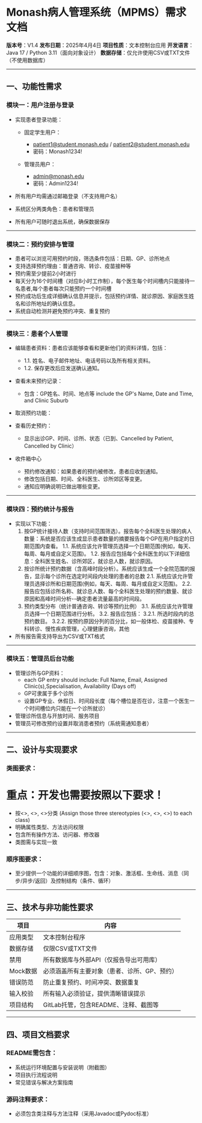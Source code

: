 # Monash病人管理系统（MPMS）需求文档

**版本号**：V1.4
**发布日期**：2025年4月4日
**项目性质**：文本控制台应用
**开发语言**：Java 17 / Python 3.11（面向对象设计）
**数据存储**：仅允许使用CSV或TXT文件（不使用数据库）

---

## 一、功能性需求

### 模块一：用户注册与登录

* 实现患者登录功能：

  * 固定学生用户：

    * [patient1@student.monash.edu](mailto:patient1@student.monash.edu) / [patient2@student.monash.edu](mailto:patient2@student.monash.edu)
    * 密码：Monash1234!
  * 管理员用户：

    * [admin@monash.edu](mailto:admin@monash.edu)
    * 密码：Admin1234!
* 所有用户均需通过邮箱登录（不支持用户名）
* 系统区分两类角色：患者和管理员
* 所有用户可随时退出系统，确保数据保存


---

### 模块二：预约安排与管理

* 患者可以浏览可用预约时段，筛选条件包括：日期、GP、诊所地点
* 支持选择预约理由：普通咨询、转诊、疫苗接种等
* 预约需至少提前2小时进行
* 每天分为16个时间槽（对应8小时工作制），每个医生每个时间槽内只能接待一名患者,每个患者每次只能预约一个时间槽
* 预约成功后生成详细确认信息并提示，包括预约详情、就诊原因、家庭医生姓名和诊所地址的确认信息。
* 系统自动检测并避免预约冲突、重复预约

---

### 模块三：患者个人管理
* 编辑患者资料：患者应该能够查看和更新他们的资料详情，包括：
  * 1.1. 姓名、电子邮件地址、电话号码以及所有相关资料。
  * 1.2. 保存更改后应发送确认通知。

* 查看未来预约记录：

  * 包含：GP姓名、时间、地点等  include the GP's Name, Date and Time, and Clinic Suburb
* 取消预约功能：

* 查看历史预约：
  * 显示出诊GP、时间、诊所、状态（已到、Cancelled by Patient, Cancelled by Clinic）
* 收件箱中心 
  * 预约修改通知：如果患者的预约被修改，患者应收到通知。
  * 修改包括日期、时间、全科医生、诊所郊区等变更。
  * 通知应明确说明已做出哪些变更。

---

### 模块四：预约统计与报告

* 实现以下功能：
  1. 按GP统计接待人数（支持时间范围筛选）。报告每个全科医生处理的病人数量：系统是否应该生成显示患者数量的摘要报告每个GP在用户指定的日期范围内查看。
    1.1.  系统应该允许管理员选择一个日期范围(例如，每天、每周、每月或自定义范围)。
    1.2.  报告应包括每个全科医生的以下详细信息：全科医生姓名、诊所郊区，就诊总人数，就诊原因。
  2. 按诊所统计预约数据（含高峰时段分析）。系统应该生成一个全院范围的报告，显示每个诊所在选定时间段内处理的患者的总数
    2.1.  系统应该允许管理员选择诊所和日期范围(例如，每天、每周、每月或自定义范围)。
    2.2.  报告应包括诊所名称、就诊总人数、每个全科医生处理的预约数量、就诊原因和高峰时间分析--确定患者流量最高的时间段。
  3. 预约类型分布（统计普通咨询、转诊等预约比例）
    3.1. 系统应该允许管理员选择一个日期范围进行分析。
    3.2.   报告应包括：
    3.2.1.   所选时段内的总预约数目。
    3.2.2.  按预约原因分列的百分比，如一般体检、疫苗接种、专科转诊、慢性疾病管理，心理健康咨询，其他
* 所有报告需支持导出为CSV或TXT格式

---

### 模块五：管理员后台功能

* 管理诊所与GP资料：
  * each GP entry should include: Full Name, Email, Assigned Clinic(s),Specialisation, Availability (Days off)
  * GP可隶属于多个诊所
  * 设置GP专业、休假日、时间段长度（每个槽位是否在诊，注意一个医生一个时间槽位内只能在一个诊所就诊）
* 管理诊所信息与开放时间、服务项目
* 管理员可修改预约设置并取消患者预约（系统需通知患者）

---

## 二、设计与实现要求

### 类图要求：
# 重点：开发也需要按照以下要求！
* 按<<Entity>>, <<Boundary>>, <<Controller>>分类 (Assign those three stereotypies (<<Entity>>, <<Boundary>>, <<Controller>>) to
each class)
* 明确属性类型、方法访问权限
* 包含所有操作方法、访问器、修改器
* 类图需与实现一致

### 顺序图要求：

* 至少提供一个功能的详细顺序图，包含：对象、激活框、生命线、消息（同步/异步/返回）及控制结构（条件、循环）

---

## 三、技术与非功能性要求

| 项目     | 内容                       |
| ------ | ------------------------ |
| 应用类型   | 文本控制台程序                  |
| 数据存储   | 仅限CSV或TXT文件              |
| 禁用     | 所有数据库与外部API（仅报告导出可用库）    |
| Mock数据 | 必须涵盖所有主要对象（患者、诊所、GP、预约）  |
| 错误防范   | 防止重复预约、时间冲突、数据重复         |
| 输入校验   | 所有输入必须验证，提供清晰错误提示        |
| 项目结构   | GitLab托管，包含README、注释、截图等 |

---

## 四、项目文档要求

### README需包含：

* 系统运行环境配置与安装说明（附截图）
* 项目执行流程说明
* 常见错误与解决方案指南

### 源码注释要求：

* 必须包含类注释与方法注释（采用Javadoc或Pydoc标准）


